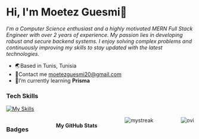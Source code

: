 <h1 style="align: center">Hi, I'm Moetez Guesmi👋</h1>

*I'm a Computer Science enthusiast and a highly motivated MERN Full Stack Engineer with over 2 years of experience. My passion lies in developing robust and secure backend systems. I enjoy solving complex problems and continuously improving my skills to stay updated with the latest technologies.*
- 🌏Based in Tunis, Tunisia
- 📧Contact me moetezguesmi20@gmail.com
- 🌱I’m currently learning **Prisma** 

### Tech Skills
[![My Skills](https://skillicons.dev/icons?i=html,css,materialui,tailwind,js,react,nextjs,redux,nodejs,express,mongodb,git,c,python,mysql,aws,linux,postman)](https://skillicons.dev)

<div style=" display: flex;
  justify-content: space-between;
  ">
  
### Badges
<b>My GitHub Stats</b>

<img src="https://github-readme-streak-stats.herokuapp.com/?user=MoetezG&theme=tokyonight&layout=compact" alt="mystreak"/>
<img src="https://github-readme-stats.vercel.app/api/top-langs?username=MoetezG&show_icons=true&locale=en&layout=compact&theme=tokyonight" alt="ovi" /></div>

